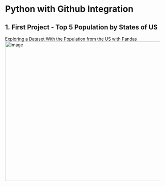 # Python with Github Integration

## 1. First Project - Top 5 Population by States of US
  Exploring a Dataset With the Population from the US with Pandas
  <img width="567" height="455" alt="image" src="https://github.com/user-attachments/assets/b51cd4c8-15a7-4916-a29a-2af812317baf" />


